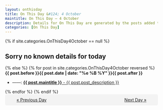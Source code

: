 ```yaml
---
layout: onthisday
title: On This Day &#124; 4 October
maintitle: On This Day — 4 October
description: Details for On This Day are generated by the posts added to the website so the content is subject to changes/updates over time.
categories: [On This Day]
---
```


{% if site.categories.OnThisDay4October == null %}
<h2>Sorry no known details for today</h2>
{% else %}
{% for post in site.categories.OnThisDay4October reversed %}
<strong>{{ post.before }}{{ post.date | date: "%e %B %Y" }}{{ post.after }}</strong>
<ul>
<li> ——: <a class="{{ post.class }}" href="{{ post.url }}"><strong>{{ post.maintitle }}</strong> - {{ post.post_description }}</a></li>
</ul>
{% endfor %}
{% endif %}
<br />
<div style="background-color: #f3f3f3; padding: 10px; border-radius: 5px; text-align: center; display: flex; justify-content: space-evenly;">
<a href="/onthisday/10/10-03">« Previous Day</a>
<span style="visibility:hidden;">[ Visit Leap Year February 29 ]</span>
<a href="/onthisday/10/10-05">Next Day »</a>
</div>
